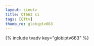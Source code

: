 ```yaml
--- 
layout: sieutv
title: QT663 s1
tags: [QTtv]
thumb_re: globiptv663
---
```

{% include tvadv key="globiptv663" %} 
